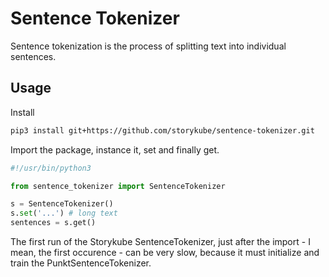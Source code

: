 # Sentence Tokenizer
Sentence tokenization is the process of splitting text into individual sentences. 

## Usage
Install
```bash
pip3 install git+https://github.com/storykube/sentence-tokenizer.git
```

Import the package, instance it, set and finally get.
```python
#!/usr/bin/python3

from sentence_tokenizer import SentenceTokenizer

s = SentenceTokenizer()
s.set('...') # long text
sentences = s.get()
```

The first run of the Storykube SentenceTokenizer, just after the import - I mean, the first occurence -
can be very slow, because it must initialize and train the PunktSentenceTokenizer.